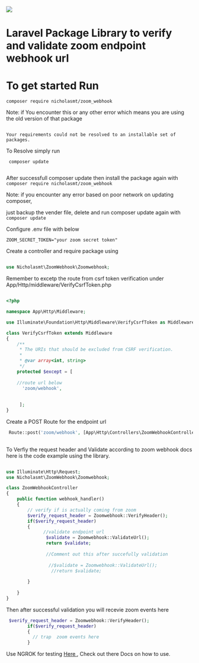# <img src="https://st2.zoom.us/static/6.3.12613/image/new/topNav/Zoom_logo.svg">

# Laravel Package Library to verify and validate zoom endpoint webhook url
 
# To get started Run

```
composer require nicholasmt/zoom_webhook

```

Note: if You encounter this or any other error which means you are using the old version of that package

```console

Your requirements could not be resolved to an installable set of packages.

```

To Resolve simply run
 
```
 composer update
 
 ```

After successfull composer update then install the package again with 
``` composer require nicholasmt/zoom_webhook ```

Note: if you encounter any error based on poor network on updating composer, 

just backup the vender file, delete and run composer update again with 
``` composer update ```


Configure .env file with below

```
ZOOM_SECRET_TOKEN="your zoom secret token"

```
Create a controller and require package using

```php

use Nicholasmt\ZoomWebhook\Zoomwebhook;

```
Remember to excetp the route from csrf token verification under App/Http/middleware/VerifyCsrfToken.php 

```php

<?php

namespace App\Http\Middleware;

use Illuminate\Foundation\Http\Middleware\VerifyCsrfToken as Middleware;

class VerifyCsrfToken extends Middleware
{
    /**
     * The URIs that should be excluded from CSRF verification.
     *
     * @var array<int, string>
     */
    protected $except = [
    
    //route url below
      'zoom/webhook',
       
      
     ];
}

```


Create a POST Route for the endpoint url
```php
 Route::post('zoom/webhook', [App\Http\Controllers\ZoomWebhookController::class, 'webhook_handler'])->name('zoom-webhook');
 
```

To Verfiy the request header and Validate according to zoom webhook docs here is the code example using the library.

```php

use Illuminate\Http\Request;
use Nicholasmt\ZoomWebhook\Zoomwebhook;

class ZoomWebhookController 
{
    public function webhook_handler()
    {
        // verify if is actually coming from zoom
        $verify_request_header = Zoomwebhook::VerifyHeader(); 
        if($verify_request_header)
        {
              //validate endpoint url
               $validate = Zoomwebhook::ValidateUrl();
               return $validate;
               
               //Comment out this after succefully validation
               
                //$validate = Zoomwebhook::ValidateUrl();
                 //return $validate;
               
        }
         
    }
}

```
Then after successful validation you will recevie zoom events here

```php
 $verify_request_header = Zoomwebhook::VerifyHeader(); 
        if($verify_request_header)
        {
          // trap  zoom events here
        }

```
Use NGROK for testing  <a href="https://ngrok.com"> Here </a>, Check out there Docs on how to use.




